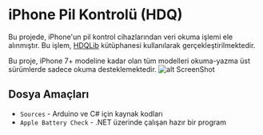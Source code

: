 # iPhone Pil Kontrolü (HDQ)

Bu projede, iPhone'un pil kontrol cihazlarından veri okuma işlemi ele alınmıştır. Bu işlem, [HDQLib](https://github.com/mozzwald/HDQLib) kütüphanesi kullanılarak gerçekleştirilmektedir.

Bu proje, iPhone 7+ modeline kadar olan tüm modelleri okuma-yazma üst sürümlerde sadece okuma desteklemektedir.
![alt ScreenShot](https://github.com/koyuyesil/battery-check-HDQ/blob/main/Screenshot.png?raw=true)

## Dosya Amaçları
* `Sources` - Arduino ve C# için kaynak kodları
* `Apple Battery Check` - .NET üzerinde çalışan hazır bir program
